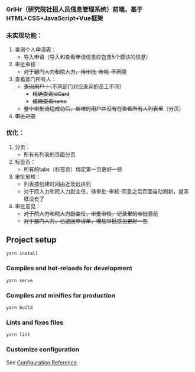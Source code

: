 ### GriHr（研究院社招人员信息管理系统）前端，基于HTML+CSS+JavaScript+Vue框架
### 未实现功能：
1. 查询个人申请表：
   - 导入申请（导入和查看申请信息应包含5个模块的信息）
2. 审批审核：
   - ~~对于部门人力和院人力，待审批-审核-不同意~~
3. 查看部门所有人：
   - ~~查询用户：~~（不同部门对应查询的员工不同）
     - ~~精确查询idCard~~
     - ~~模糊查询name~~
   - ~~整个审批流程成功后，新增的用户并没有在查看所有人列表里~~（分页）
4. ~~审批进度~~
### 优化：
1. 分页：
   - 所有有列表的页面分页
2. 标签页：
   - 所有的tabs（标签页）绑定第一页更好一些
3. 审批审核：
   - 列表按创建时间由近及远排列
   - 对于院人力和院人力副主任，待审批-审核-同意之后页面自动刷新，提示框没有了
4. 审批意见：
   - ~~对于院人力和院人力副主任，审批审核，记录里的审批意见~~
   - ~~对于部门人力，已退回申请单，增加审批意见更好一些~~

## Project setup
```
yarn install
```

### Compiles and hot-reloads for development
```
yarn serve
```

### Compiles and minifies for production
```
yarn build
```

### Lints and fixes files
```
yarn lint
```

### Customize configuration
See [Configuration Reference](https://cli.vuejs.org/config/).